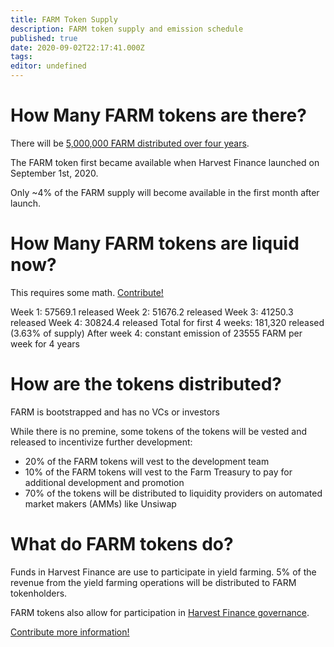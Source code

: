 ```yaml
---
title: FARM Token Supply
description: FARM token supply and emission schedule
published: true
date: 2020-09-02T22:17:41.000Z
tags: 
editor: undefined
---
```



# How Many FARM tokens are there?

There will be [5,000,000 FARM distributed over four years][medium-launch].

The FARM token first became available when Harvest Finance launched on September 1st, 2020.

Only ~4% of the FARM supply will become available in the first month after launch.


# How Many FARM tokens are liquid now?

This requires some math.  [Contribute!](/contribute)

Week 1: 57569.1 released
Week 2: 51676.2 released
Week 3: 41250.3 released
Week 4: 30824.4 released
Total for first 4 weeks: 181,320 released (3.63% of supply)
After week 4: constant emission of 23555 FARM per week for 4 years

# How are the tokens distributed?

FARM is bootstrapped and has no VCs or investors

While there is no premine, some tokens of the tokens will be vested and released to incentivize further development:

- 20% of the FARM tokens will vest to the development team
- 10% of the FARM tokens will vest to the Farm Treasury to pay for additional development and promotion
- 70% of the tokens will be distributed to liquidity providers on automated market makers (AMMs) like Unsiwap

# What do FARM tokens do?

Funds in Harvest Finance are use to participate in yield farming.  5% of the revenue from the yield farming operations will be distributed to FARM tokenholders.

FARM tokens also allow for participation in [Harvest Finance governance](/govern).

[Contribute more information!](/contribute) 

[medium-launch]: https://medium.com/harvest-finance/the-harvest-finance-project-338c3e5806fc